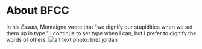 # About BFCC
In his *Essais*, Montaigne wrote that "we dignify our stupidities when we set them up in type." I continue to set type when I can, but I prefer to dignify the words of others. 
![alt text](https://images.unsplash.com/photo-1596299786121-66852dfb4b61?ixlib=rb-4.0.3&q=85&fm=jpg&crop=entropy&cs=srgb&dl=brett-jordan-O0OCxZf0fTk-unsplash.jpg)
photo: bret jordan
